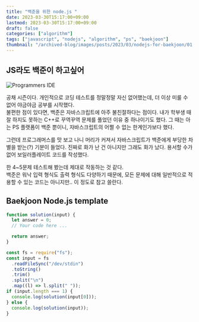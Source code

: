 ```yaml
---
title: "백준을 위한 node.js "
date: 2023-03-30T15:17:00+09:00
lastmod: 2023-03-30T15:17:00+09:00
draft: false
categories: ["algorithm"]
tags: ["javascript", "nodejs", "algorithm", "ps", "baekjoon"]
thumbnail: "/archived-blog/images/posts/2023/03/nodejs-for-baekjoon/01.png"
---
```


## JS라도 백준이 하고싶어

![Programmers IDE](/archived-blog/images/posts/2023/03/nodejs-for-baekjoon/01.png)

공채 시즌이다. 개인적으로 코딩 테스트를 정말정말 자신 없어했는데, 더 이상 미룰 수 없어 야금야금 공부를 시작했다.  
불편한 점이 있다면, 백준은 자바스크립트에 아주 불친절하다는 점이다. 내가 학부생 때 잘 하지도 못하는 C++로 꾸역꾸역 문제를 풀었던 이유 중 하나이기도 했다. 그 때는 아는 PS 플랫폼이 백준 뿐이니, 자바스크립트의 어쩔 수 없는 한계인가보다 했다.

그런데 프로그래머스를 맛 보고 나니 머리가 커져서 자바스크립트가 백준에게 부당한 차별을 받는(?) 기분이 들었다. 진짜로 화가 난 건 아니지만 그래도 화가 났다. 용서할 수가 없어 보일러플레이트 코드를 작성했다.

한 4~5문제 테스트해 봤는데 제대로 작동하는 것 같다.  
백준은 워낙 입력 형식도 출력 형식도 다양하기 때문에, 모든 문제에 대해 일반적으로 적용할 수 있는 코드는 아니지만.. 이 정도로 참고 쓸란다.

## Baekjoon Node.js template

```javascript
function solution(input) {
  let answer = 0;
  // Your code here ...

  return answer;
}

const fs = require("fs");
const input = fs
  .readFileSync("/dev/stdin")
  .toString()
  .trim()
  .split("\n")
  .map((l) => l.split(" "));
if (input.length === 1) {
  console.log(solution(input[0]));
} else {
  console.log(solution(input));
}
```
